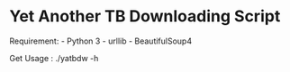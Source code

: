 Yet Another TB Downloading Script
=================================

Requirement:
	- Python 3
	- urllib
	- BeautifulSoup4

Get Usage : ./yatbdw -h
